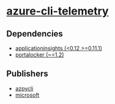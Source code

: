 # [azure-cli-telemetry](https://pypi.org/project/azure-cli-telemetry)

## Dependencies
- [applicationinsights (<0.12,>=0.11.1)](packages/a/applicationinsights.md)
- [portalocker (~=1.2)](packages/p/portalocker.md)



## Publishers
- [azpycli](https://pypi.org/user/azpycli)
- [microsoft](https://pypi.org/user/microsoft)

